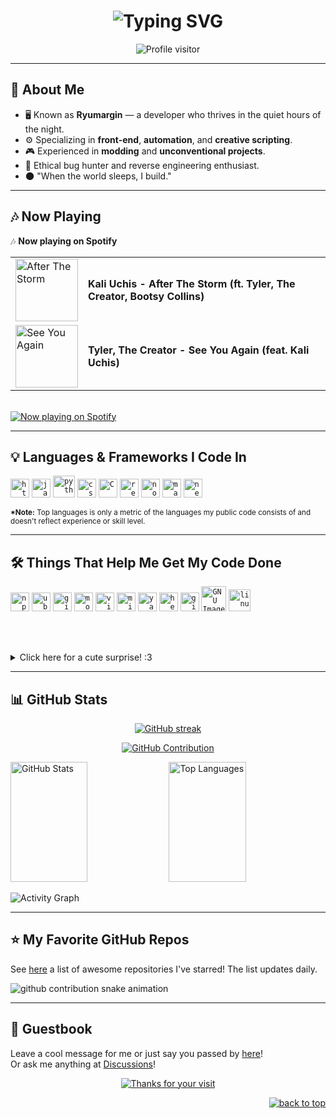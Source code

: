 <h1 align="center">
  <img src="https://readme-typing-svg.demolab.com?font=Fira+Code&size=32&pause=1000&color=A073FF&center=true&vCenter=true&width=800&lines=Ryumargin+%7C+Full+Stack+Developer;Automation+and+Creative+Scripting;Mastering+Code+in+the+Shadows" alt="Typing SVG" />
</h1>

<div align="center">
  <img src="https://komarev.com/ghpvc/?username=Ryumargin&label=Profile+Views&color=A073FF&style=flat-square" alt="Profile visitor" />
</div>

---

## 🧠 About Me
- 🖥️ Known as **Ryumargin** — a developer who thrives in the quiet hours of the night.
- ⚙️ Specializing in **front-end**, **automation**, and **creative scripting**.
- 🎮 Experienced in **modding** and **unconventional projects**.
- 🧪 Ethical bug hunter and reverse engineering enthusiast.
- 🌑 "When the world sleeps, I build."

---

## :notes: Now Playing
🎶 **Now playing on Spotify**

<table>
<tr>
<td>
<a href="https://open.spotify.com/track/2gZUPNdnz5Y45eiGxpHGSc">
  <img src="https://i.scdn.co/image/ab67616d0000b27351fd064d1a3f5c17a47e5e62" width="100" alt="After The Storm">
</a>
</td>
<td>
<b>Kali Uchis - After The Storm (ft. Tyler, The Creator, Bootsy Collins)</b>
</td>
</tr>

<tr>
<td>
<a href="https://open.spotify.com/track/0CAfXk7DXMnon4gLudAp7J">
  <img src="https://i.scdn.co/image/ab67616d0000b273b9d1656f6a56a80a3b88d10e" width="100" alt="See You Again">
</a>
</td>
<td>
<b>Tyler, The Creator - See You Again (feat. Kali Uchis)</b>
</td>
</tr>
</table>

</br>
<a href="https://open.spotify.com/user/31lnn6iv3gugv4kpc2mjusnwv7cq">
  <img src="https://spotify-now-playing-carol42.vercel.app/api/spotify" alt="Now playing on Spotify">
</a>

---

## :bulb: Languages & Frameworks I Code In
<code><img title="HTML 5" alt="html5" width="30px" src="https://cdn.jsdelivr.net/gh/devicons/devicon/icons/html5/html5-original.svg" /></code>
<code><img title="JavaScript" alt="javascript" width="30px" src="https://cdn.jsdelivr.net/gh/devicons/devicon/icons/javascript/javascript-original.svg" /></code>
<code><img title="Python" alt="python" width="35px" src="https://cdn.jsdelivr.net/gh/devicons/devicon/icons/python/python-original.svg" /></code>
<code><img title="CSS 3" alt="css 3" width="30px" src="https://cdn.jsdelivr.net/gh/devicons/devicon/icons/css3/css3-original.svg" /></code>
<code><img title="C" alt="C" width="30px" src="https://cdn.jsdelivr.net/gh/devicons/devicon/icons/c/c-original.svg" /></code>
<code><img title="ReactJS" alt="react js" width="30px" src="https://cdn.jsdelivr.net/gh/devicons/devicon/icons/react/react-original.svg" /></code>
<code><img title="NodeJS" alt="node js" width="30px" src="https://cdn.jsdelivr.net/gh/devicons/devicon/icons/nodejs/nodejs-original.svg" /></code>
<code><img title="Markdown" alt="markdown" width="30px" src="https://cdn.jsdelivr.net/gh/devicons/devicon/icons/markdown/markdown-original.svg" /></code>
<code><img title="Next.js" alt="next.js" width="30px" src="https://cdn.jsdelivr.net/gh/devicons/devicon/icons/nextjs/nextjs-original.svg" /></code>

<sup><b>*Note:</b> Top languages is only a metric of the languages my public code consists of and doesn't reflect experience or skill level.</sup>

---

## :hammer_and_wrench: Things That Help Me Get My Code Done
<code><img title="npm" alt="npm" width="30px" src="https://cdn.jsdelivr.net/gh/devicons/devicon/icons/npm/npm-original-wordmark.svg" /></code>
<code><img title="Ubuntu" alt="ubuntu" width="30px" src="https://cdn.jsdelivr.net/gh/devicons/devicon/icons/ubuntu/ubuntu-plain.svg" /></code>
<code><img title="Git" alt="git" width="30px" src="https://cdn.jsdelivr.net/gh/devicons/devicon/icons/git/git-original.svg" /></code>
<code><img title="Mozilla Firefox" alt="mozilla firefox" width="30px" src="https://cdn.jsdelivr.net/gh/devicons/devicon/icons/firefox/firefox-original.svg" /></code>
<code><img title="VS Code" alt="visual studio code" width="30px" src="https://cdn.jsdelivr.net/gh/devicons/devicon/icons/vscode/vscode-original.svg" /></code>
<code><img title="MS Windows" alt="microsoft windows" width="30px" src="https://cdn.jsdelivr.net/gh/devicons/devicon/icons/windows8/windows8-original.svg" /></code>
<code><img title="Yarn" alt="yarn" width="30px" src="https://cdn.jsdelivr.net/gh/devicons/devicon/icons/yarn/yarn-original.svg" /></code>
<code><img title="Heroku" alt="heroku" width="30px" src="https://cdn.jsdelivr.net/gh/devicons/devicon/icons/heroku/heroku-original-wordmark.svg" /></code>
<code><img title="GitHub" alt="github" width="30px" src="https://cdn.jsdelivr.net/gh/devicons/devicon/icons/github/github-original.svg" /></code>
<code><img title="GIMP" alt="GNU Image Manipulation Program - GIMP" width="40px" src="https://cdn.jsdelivr.net/gh/devicons/devicon/icons/gimp/gimp-original.svg" /></code>
<code><img title="Linux" alt="linux" width="35px" src="https://cdn.jsdelivr.net/gh/devicons/devicon/icons/linux/linux-original.svg" /></code>

</br></br>
<details>
<summary>Click here for a cute surprise! :3</summary>
<img src="https://cat-gifs.cyclic.app">
</details>

---

## 📊 GitHub Stats
<p align="center">
  <a href="https://github.com/Ryumargin">
    <img src="https://github-readme-streak-stats.herokuapp.com/?user=Ryumargin&theme=radical&border=A073FF&background=0D1117" alt="GitHub streak"/>
  </a>
</p>

<p align="center">
  <a href="https://github.com/Ryumargin">
    <img src="https://github-profile-summary-cards.vercel.app/api/cards/profile-details?username=Ryumargin&theme=radical" alt="GitHub Contribution"/>
  </a>
</p>

<a>
  <a href="https://github.com/Ryumargin"><img alt="GitHub Stats" src="https://denvercoder1-github-readme-stats.vercel.app/api?username=Ryumargin&show_icons=true&count_private=true&theme=react&border_color=A073FF&bg_color=0D1117&title_color=A073FF&icon_color=F8D866" height="192px" width="49.5%"/></a>
  <a href="https://github.com/Ryumargin"><img alt="Top Languages" src="https://denvercoder1-github-readme-stats.vercel.app/api/top-langs/?username=Ryumargin&langs_count=8&layout=compact&theme=react&border_color=A073FF&bg_color=0D1117&title_color=A073FF&icon_color=F8D866" height="192px" width="49.5%"/></a>
  <br/>
</a>

![Activity Graph](https://github-readme-activity-graph.vercel.app/graph?username=Ryumargin&custom_title=Ryumargin%20GitHub%20Activity%20Graph&bg_color=0D1117&color=A073FF&line=A073FF&point=A073FF&area_color=FFFFFF&title_color=FFFFFF&area=true)

---

## :star: My Favorite GitHub Repos
See <a href="https://github.com/Ryumargin?tab=stars">here</a> a list of awesome repositories I've starred! The list updates daily.

<img alt="github contribution snake animation" src="https://github.com/Ryumargin/Ryumargin/blob/output/github-contribution-grid-snake.svg">

---

## :book: Guestbook
Leave a cool message for me or just say you passed by <a href="https://github.com/Ryumargin/Ryumargin/issues/new?template=guestbook-entry.md">here</a>!  
Or ask me anything at <a href="https://github.com/Ryumargin/Ryumargin/discussions/new/choose">Discussions</a>!

<div align="center">
    <a href="https://git.io/typing-svg">
        <img alt="Thanks for your visit" src="https://readme-typing-svg.demolab.com?font=Roboto+Slab&size=24&pause=1000&color=A073FF&center=true&vCenter=true&width=435&lines=Thanks+for+your+visit!" >
    </a>
</div>

<p align="right"><a href="#top"><img src="https://img.shields.io/static/v1?label&message=back+to+top&color=A073FF&style=flat&logo" alt="back to top" /></a></p>
